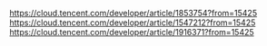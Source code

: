 
https://cloud.tencent.com/developer/article/1853754?from=15425
https://cloud.tencent.com/developer/article/1547212?from=15425
https://cloud.tencent.com/developer/article/1916371?from=15425
